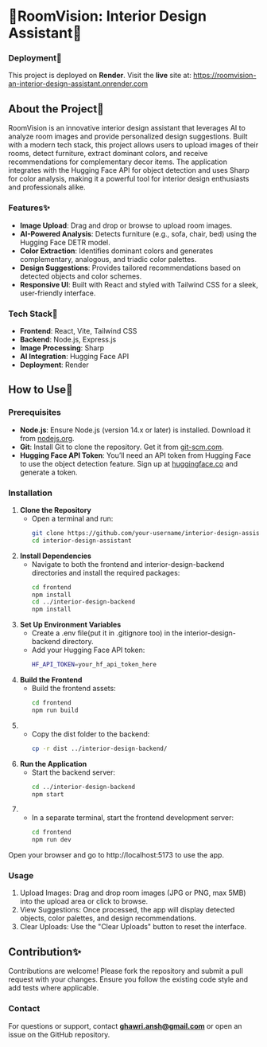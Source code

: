 # 🛌RoomVision: Interior Design Assistant🛌

### Deployment🚀

This project is deployed on **Render**. Visit the **live** site at:
https://roomvision-an-interior-design-assistant.onrender.com

## About the Project🌟

RoomVision is an innovative interior design assistant that leverages AI to analyze room images and provide personalized design suggestions. Built with a modern tech stack, this project allows users to upload images of their rooms, detect furniture, extract dominant colors, and receive recommendations for complementary decor items. The application integrates with the Hugging Face API for object detection and uses Sharp for color analysis, making it a powerful tool for interior design enthusiasts and professionals alike.

### Features✨
- **Image Upload**: Drag and drop or browse to upload room images.
- **AI-Powered Analysis**: Detects furniture (e.g., sofa, chair, bed) using the Hugging Face DETR model.
- **Color Extraction**: Identifies dominant colors and generates complementary, analogous, and triadic color palettes.
- **Design Suggestions**: Provides tailored recommendations based on detected objects and color schemes.
- **Responsive UI**: Built with React and styled with Tailwind CSS for a sleek, user-friendly interface.

### Tech Stack🚀
- **Frontend**: React, Vite, Tailwind CSS
- **Backend**: Node.js, Express.js
- **Image Processing**: Sharp
- **AI Integration**: Hugging Face API
- **Deployment**: Render

## How to Use🌟

### Prerequisites
- **Node.js**: Ensure Node.js (version 14.x or later) is installed. Download it from [nodejs.org](https://nodejs.org/).
- **Git**: Install Git to clone the repository. Get it from [git-scm.com](https://git-scm.com/).
- **Hugging Face API Token**: You’ll need an API token from Hugging Face to use the object detection feature. Sign up at [huggingface.co](https://huggingface.co/) and generate a token.

### Installation

1. **Clone the Repository**
   - Open a terminal and run:
     ```bash
     git clone https://github.com/your-username/interior-design-assistant.git
     cd interior-design-assistant

2. **Install Dependencies**
   - Navigate to both the frontend and interior-design-backend directories and install 
     the required packages:
     ```bash
     cd frontend
     npm install
     cd ../interior-design-backend
     npm install

3. **Set Up Environment Variables**
   - Create a .env file(put it in .gitignore too) in the interior-design-backend directory.
   - Add your Hugging Face API token:
     ```bash
     HF_API_TOKEN=your_hf_api_token_here
4. **Build the Frontend**
   - Build the frontend assets:
     ```bash
     cd frontend
     npm run build

5. - Copy the dist folder to the backend:
     ```bash
     cp -r dist ../interior-design-backend/

6. **Run the Application**
   - Start the backend server:
     ```bash
     cd ../interior-design-backend
     npm start

7. - In a separate terminal, start the frontend development server:
     ```bash
     cd frontend
     npm run dev

Open your browser and go to http://localhost:5173 to use the app.

### Usage

1. Upload Images: Drag and drop room images (JPG or PNG, max 5MB) into the upload area or click to browse.
2. View Suggestions: Once processed, the app will display detected objects, color palettes, and design recommendations.
3. Clear Uploads: Use the "Clear Uploads" button to reset the interface.

## Contribution✨

Contributions are welcome! Please fork the repository and submit a pull request with your changes. Ensure you follow the existing code style and add tests where applicable.

### Contact

For questions or support, contact **ghawri.ansh@gmail.com** or open an issue on the GitHub repository.